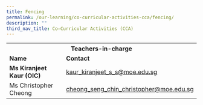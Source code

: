 ```yaml
---
title: Fencing
permalink: /our-learning/co-curricular-activities-cca/fencing/
description: ""
third_nav_title: Co–Curricular Activities (CCA)
---
```

<table>
<tbody>
<tr>
<th colspan="2" style="text-align: center;">Teachers-in-charge</th>
</tr>
<tr>
<td><strong>Name</strong></td>
<td><strong>Contact</strong></td>
</tr>
<tr>
<td><strong>Ms Kiranjeet Kaur (OIC)</strong></td>
<td><a target="" href="mailto:kaur_kiranjeet_s_s@moe.edu.sg">kaur_kiranjeet_s_s@moe.edu.sg</a></td>
</tr>
<tr>
<td>Ms Christopher Cheong</td>
<td><a target="" href="mailto:cheong_seng_chin_christopher@moe.edu.sg">cheong_seng_chin_christopher@moe.edu.sg</a></td>
</tr>
</tbody>
</table>